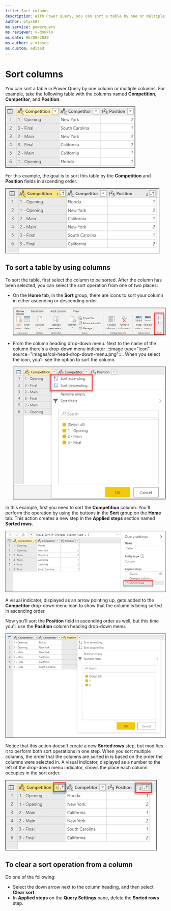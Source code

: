 ```yaml
---
title: Sort columns
description: With Power Query, you can sort a table by one or multiple columns in the order of your choice. This article demonstrates how to sort columns in Power Query.
author: ptyx507
ms.service: powerquery
ms.reviewer: v-douklo
ms.date: 06/08/2020
ms.author: v-miesco
ms.custom: edited
---
```


# Sort columns

You can sort a table in Power Query by one column or multiple columns. For example, take the following table with the columns named **Competition**, **Competitor**, and **Position**.

![Sample source table](images/me-sort-by-column-start.png "needs detailed alt text")

For this example, the goal is to sort this table by the **Competition** and **Position** fields in ascending order.

![Sample output table](images/me-sort-by-column-final.png "needs detailed alt text")

## To sort a table by using columns

To sort the table, first select the column to be sorted. After the column has been selected, you can select the sort operation from one of two places:

- On the **Home** tab, in the **Sort** group, there are icons to sort your column in either ascending or descending order.

   ![Sort column button on the Home tab](images/me-sort-by-column-sort-group.png "Sort column button on the Home tab")

- From the column heading drop-down menu. Next to the name of the column there's a drop-down menu indicator :::image type="icon" source="images/col-head-drop-down-menu.png":::. When you select the icon, you'll see the option to sort the column.

  ![Sort commands on the column heading drop-down menu](images/me-sort-by-column-sort-icons.png "Sort commands on the column heading drop-down menu")

In this example, first you need to sort the **Competition** column. You'll perform the operation by using the buttons in the **Sort** group on the **Home** tab. This action creates a new step in the **Applied steps** section named **Sorted rows**.

![Sorted rows step in the Applied steps section](images/me-sort-by-column-sort-step.png "Sorted rows step in the Applied steps section")

A visual indicator, displayed as an arrow pointing up, gets added to the **Competitor** drop-down menu icon to show that the column is being sorted in ascending order.

Now you'll sort the **Position** field in ascending order as well, but this time you'll use the **Position** column heading drop-down menu.

![Sort commands on the Position drop-down menu](images/me-sort-by-column-position.png "Sort commands on the Position drop-down menu")

Notice that this action doesn't create a new **Sorted rows** step, but modifies it to perform both sort operations in one step.<!--Suggested.--> When you sort multiple columns, the order that the columns are sorted in is based on the order the columns were selected in.<!--Suggested.--> A visual indicator, displayed as a number to the left of the drop-down menu indicator, shows the place each column occupies in the sort order.<!--Suggested.-->

![Sorted columns with numbers that represent the sort order](images/me-sort-by-column-multi-column-sort.png "Sorted columns with numbers that represent the sort order")

## To clear a sort operation from a column

Do one of the following:

- Select the down arrow next to the column heading, and then select **Clear sort**.
- In **Applied steps** on the **Query Settings** pane, delete the **Sorted rows** step.
